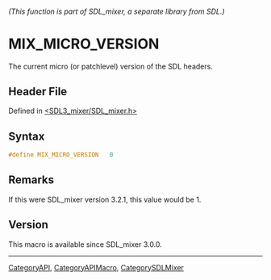 ###### (This function is part of SDL_mixer, a separate library from SDL.)
# MIX_MICRO_VERSION

The current micro (or patchlevel) version of the SDL headers.

## Header File

Defined in [<SDL3_mixer/SDL_mixer.h>](https://github.com/libsdl-org/SDL_mixer/blob/main/include/SDL3_mixer/SDL_mixer.h)

## Syntax

```c
#define MIX_MICRO_VERSION   0
```

## Remarks

If this were SDL_mixer version 3.2.1, this value would be 1.

## Version

This macro is available since SDL_mixer 3.0.0.

----
[CategoryAPI](CategoryAPI), [CategoryAPIMacro](CategoryAPIMacro), [CategorySDLMixer](CategorySDLMixer)

